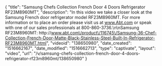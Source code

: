 {
    "title": "Samsung Chefs Collection French Door 4 Doors Refrigerator RF23M8960MT",
    "description": "In this video we take a closer look at the Samsung French door refrigerator model RF23M8960MT.  For more information or to place an order please visit us at www.Abt.com or speak with one of our sales professionals at 800-860-3736.\n\nSamsung RF23M8960MT: http:\/\/www.abt.com\/product\/116745\/Samsung-36-Chef-Collection-French-Door-Matte-Black-Stainless-Steel-Built-In-Refrigerator-RF23M8960MT.html",
    "videoid": "138650980",
    "date_created": "1516662167",
    "date_modified": "1516662713",
    "type": "captivate",
    "layout": "video",
    "url": "\/v\/samsung-chefs-collection-french-door-4-doors-refrigerator-rf23m8960mt\/138650980"
}